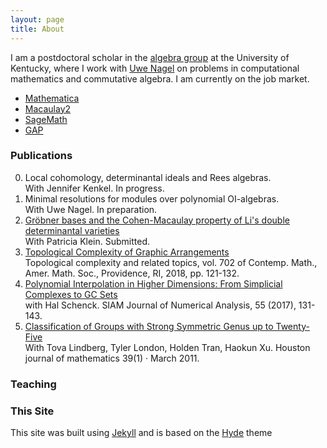 ```yaml
---
layout: page
title: About
---
```


I am a postdoctoral scholar in the [algebra group](https://math.as.uky.edu/algebra-and-number-theory) at the University of Kentucky, where I work with [Uwe Nagel](https://math.as.uky.edu/users/urnage2) on problems in computational mathematics and commutative algebra. I am currently on the job market.

* [Mathematica](https://www.wolfram.com/mathematica/)
* [Macaulay2](https://faculty.math.illinois.edu/Macaulay2/)
* [SageMath](https://www.sagemath.org/)
* [GAP](https://www.gap-system.org/)

### Publications

0. Local cohomology, determinantal ideals and Rees algebras. <br>
With Jennifer Kenkel. In progress.
0. Minimal resolutions for modules over polynomial OI-algebras. <br>
With Uwe Nagel. In preparation.
0. [Gröbner bases and the Cohen-Macaulay property of Li's double determinantal varieties](https://arxiv.org/abs/1906.06817)<br>
With Patricia Klein. Submitted.
0. [Topological Complexity of Graphic Arrangements](/public/TCGraphic.pdf) <br>
Topological complexity and related topics, vol. 702 of Contemp. Math., Amer. Math. Soc., Providence, RI, 2018, pp. 121-132.
0. [Polynomial Interpolation in Higher Dimensions: From Simplicial Complexes to GC Sets](https://arxiv.org/abs/1610.06851) <br>
with Hal Schenck. SIAM Journal of Numerical Analysis, 55 (2017), 131-143.
0. [Classification of Groups with Strong Symmetric Genus up to Twenty-Five](http://arxiv.org/abs/1103.4895) <br>
With Tova Lindberg, Tyler London, Holden Tran, Haokun Xu. Houston journal of mathematics 39(1) · March 2011.

### Teaching

### This Site

This site was built using [Jekyll](https://jekyllrb.com/) and is based on the [Hyde](https://hyde.getpoole.com/) theme
